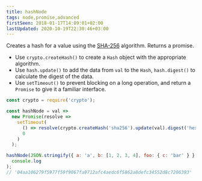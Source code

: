 ```yaml
---
title: hashNode
tags: node,promise,advanced
firstSeen: 2018-01-17T14:09:01+02:00
lastUpdated: 2020-10-19T22:30:46+03:00
---
```


Creates a hash for a value using the [SHA-256](https://en.wikipedia.org/wiki/SHA-2) algorithm.
Returns a promise.

- Use `crypto.createHash()` to create a `Hash` object with the appropriate algorithm.
- Use `hash.update()` to add the data from `val` to the `Hash`, `hash.digest()` to calculate the digest of the data.
- Use `setTimeout()` to prevent blocking on a long operation, and return a `Promise` to give it a familiar interface.

```js
const crypto = require('crypto');

const hashNode = val =>
  new Promise(resolve =>
    setTimeout(
      () => resolve(crypto.createHash('sha256').update(val).digest('hex')),
      0
    )
  );
```

```js
hashNode(JSON.stringify({ a: 'a', b: [1, 2, 3, 4], foo: { c: 'bar' } })).then(
  console.log
);
// '04aa106279f5977f59f9067fa9712afc4aedc6f5862a8defc34552d8c7206393'
```
